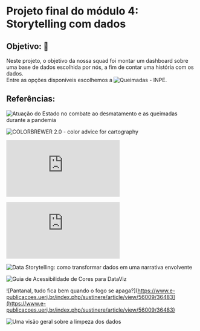 # Projeto final do módulo 4: Storytelling com dados

## Objetivo: :dart:
Neste projeto, o objetivo da nossa squad foi montar um dashboard sobre uma base de dados escolhida por nós, a
fim de contar uma história com os dados.  
Entre as opções disponíveis escolhemos a ![Queimadas - INPE](https://queimadas.dgi.inpe.br/queimadas/portal).

## Referências:

![Atuação do Estado no combate ao desmatamento e as queimadas durante a pandemia](http://revista.unicuritiba.edu.br/index.php/percurso/article/download/5318/371373243)

![COLORBREWER 2.0 - color advice for cartography](https://colorbrewer2.org/#type=diverging&scheme=BrBG&n=3)

![Covid-19 e queimadas na Amazônia Legal e no Pantanal: aspectos cumulativos e vulnerabilidades](https://climaesaude.icict.fiocruz.br/sites/climaesaude.icict.fiocruz.br/files/notaqueimadascovidnovo.pdf)

![Critical jaguar habitat destroyed by fire in Pantanal](http://mapbiomas-br-site.s3.amazonaws.com/3a%20edicao%20premio%20mapbiomas/DeBarroset_al._FirePantanal_MapBiomas3ed_-_Alan_Eduardo_de_Barros.pdf)

![Data Storytelling: como transformar dados em uma narrativa envolvente](https://www.digitalhouse.com/br/blog/storytelling-com-dados)

![Guia de Acessibilidade de Cores para DataViz](https://blog.dp6.com.br/guia-de-acessibilidade-de-cores-para-dataviz-5d4744091719)

![Pantanal, tudo fica bem quando o fogo se apaga?](https://www.e-publicacoes.uerj.br/index.php/sustinere/article/view/56009/36483](https://www.e-publicacoes.uerj.br/index.php/sustinere/article/view/56009/36483)

![Uma visão geral sobre a limpeza dos dados](https://www.ibpad.com.br/blog/comunicacao-digital/uma-visao-geral-sobre-a-limpeza-dos-dados/)
